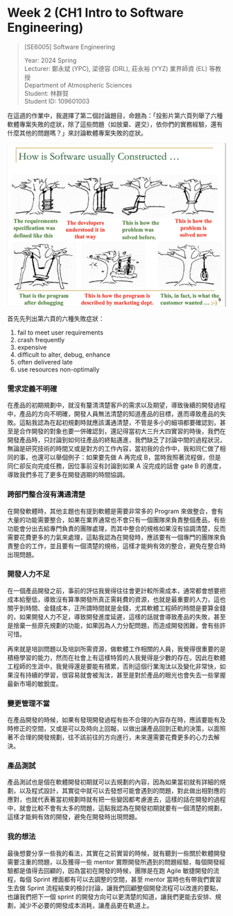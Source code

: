 # Week 2 (CH1 Intro to Software Engineering)

> [SE6005] Software Engineering
> 
> Year: 2024 Spring   
> Lecturer: 鄭永斌 (YPC), 梁德容 (DRL), 莊永裕 (YYZ) 業界師資 (EL) 等教授  
> Department of Atmospheric Sciences  
> Student: 林群賀  
> Student ID: 109601003

在這週的作業中，我選擇了第二個討論題目，命題為：「投影片第六頁列舉了六種軟體專案失敗的症狀，除了這些問題（如放棄、遲交），依你們的實務經驗，還有什麼其他的問題嗎？」來討論軟體專案失敗的症狀。

![Swing Dev](./imgs/swing_dev.png)

首先先列出第六頁的六種失敗症狀：

1. fail to meet user requirements
2. crash frequently
3. expensive
4. difficult to alter, debug, enhance
5. often delivered late
6. use resources non-optimally

### 需求定義不明確

在產品的初期規劃中，就沒有釐清清楚客戶的需求以及期望，導致後續的開發過程中，產品的方向不明確，開發人員無法清楚的知道產品的目標，進而導致產品的失敗。這點我認為在起初規劃時就應該溝通清楚，不管是多小的細項都要確認到，甚至是合作開發的對象也要一併確認到，還記得當初大三升大四實習的時後，我們在開發產品時，只討論到如何往產品的終點邁進，我們缺乏了討論中間的過程狀況，無論是研究技術的時間又或是對方的工作內容，當初我的合作中，我和同仁做了相同的事，也還可以舉個例子：如果要先做 A 再完成 B，當時我照著流程做，但是同仁卻反向完成任務，因位事前沒有討論到如果 A 沒完成的話會 gate B 的進度，導致我們多花了更多在開發週期的時間協調。

### 跨部門整合沒有溝通清楚

在開發軟體時，其他主題也有提到軟體是需要非常多的 Program 來做整合，會有大量的功能需要整合，如果在業界通常也不會只有一個團隊來負責整個產品，有些功能會分出去給專門負責的團隊處理，而其中整合的規格如果沒有協調清楚，反而需要花費更多的力氣來處理，這點我認為在開發時，應該要有一個專門的團隊來負責整合的工作，並且要有一個清楚的規格，這樣才能夠有效的整合，避免在整合時出現問題。

### 開發人力不足

在一個產品開發之前，事前的評估我覺得往往會更計較所需成本，通常都會想要把成本給壓低，導致沒有算準開發所真正需耗費的資源，也就是最重要的人力，這也關乎到時間、金錢成本，正所謂時間就是金錢，尤其軟體工程師的時間是要算金錢的，如果開發人力不足，導致開發進度延遲，這樣的話就會導致產品的失敗，甚至是捨棄一些原先規劃的功能，如果因為人力分配問題，而造成開發困難，會有些許可惜。

再來就是培訓問題以及培訓所需資源，做軟體工作相關的人員，我覺得很重要的是積極學習的能力，然而在社會上有這樣特質的人我覺得是少數的存在。因此在軟體工程師的生涯中，我覺得還是要能有積累，否則這個行業淘汰以及變化非常快，如果沒有持續的學習，很容易就會被淘汰，甚至是對於產品的眼光也會失去一些掌握最新市場的敏銳度。

### 變更管理不當

在產品開發的時候，如果有發現開發過程有些不合理的內容存在時，應該要能有及時修正的空間，又或是可以及時向上回報，以做出讓產品回到正軌的決策，以面照著不合理的開發規劃，往不該前往的方向進行，未來還需要花費更多的心力去解決。

### 產品測試

產品測試也是個在軟體開發初期就可以去規劃的內容，因為如果當初就有詳細的規劃，以及程式設計，其實從中就可以去發想可能會遇到的問題，對此做出相對應的應對，也就代表著當初規劃時就有把一些變因都考慮進去，這樣的話在開發的過程中，就會比較不會有太多的問題，這點我認為在開發初期就要有一個清楚的規劃，這樣才能夠有效的開發，避免在開發時出現問題。

### 我的想法

最後想要分享一些我的看法，其實在之前實習的時候，就有聽到一些關於軟體開發需要注重的問題，以及獲得一些 mentor 實際開發所遇到的問題經驗，每個開發經驗都是值得去回顧的，因為當初在開發的時候，團隊是在跑 Agile 敏捷開發的流程，每個 Sprint 裡面都有可以去調整的空間，甚至 mentor 當時也有帶我們實習生去做 Sprint 流程結束的檢討討論，讓我們回顧整個開發流程可以改進的要點，也讓我們把下一個 sprint 的開發方向可以更清楚的知道，讓我們更能去安排、規劃，減少不必要的開發成本消耗，讓產品更在軌道上。
